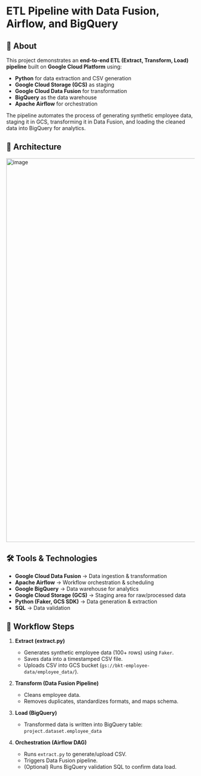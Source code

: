 # ETL Pipeline with Data Fusion, Airflow, and BigQuery

## 📌 About
This project demonstrates an **end-to-end ETL (Extract, Transform, Load) pipeline** built on **Google Cloud Platform** using:
- **Python** for data extraction and CSV generation
- **Google Cloud Storage (GCS)** as staging
- **Google Cloud Data Fusion** for transformation
- **BigQuery** as the data warehouse
- **Apache Airflow** for orchestration

The pipeline automates the process of generating synthetic employee data, staging it in GCS, transforming it in Data Fusion, and loading the cleaned data into BigQuery for analytics.
## 🚀 Architecture
<img width="1536" height="1024" alt="image" src="https://github.com/user-attachments/assets/962ea486-ef53-4c29-863b-4a2296f55b10" />


## 🛠️ Tools & Technologies
- **Google Cloud Data Fusion** → Data ingestion & transformation  
- **Apache Airflow** → Workflow orchestration & scheduling  
- **Google BigQuery** → Data warehouse for analytics  
- **Google Cloud Storage (GCS)** → Staging area for raw/processed data  
- **Python (Faker, GCS SDK)** → Data generation & extraction  
- **SQL** → Data validation  

## 🔄 Workflow Steps
1. **Extract (extract.py)**  
   - Generates synthetic employee data (100+ rows) using `Faker`.  
   - Saves data into a timestamped CSV file.  
   - Uploads CSV into GCS bucket (`gs://bkt-employee-data/employee_data/`).  

2. **Transform (Data Fusion Pipeline)**  
   - Cleans employee data.  
   - Removes duplicates, standardizes formats, and maps schema.  

3. **Load (BigQuery)**  
   - Transformed data is written into BigQuery table:  
     `project.dataset.employee_data`  

4. **Orchestration (Airflow DAG)**  
   - Runs `extract.py` to generate/upload CSV.  
   - Triggers Data Fusion pipeline.  
   - (Optional) Runs BigQuery validation SQL to confirm data load.  


